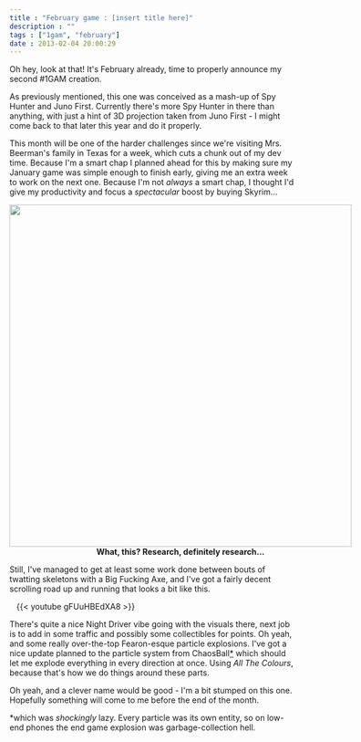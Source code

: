```yaml
---
title : "February game : [insert title here]"
description : ""
tags : ["1gam", "february"]
date : 2013-02-04 20:00:29
---
```


Oh hey, look at that! It's February already, time to properly announce my second #1GAM creation.

As previously mentioned, this one was conceived as a mash-up of Spy Hunter and Juno First. Currently there's more Spy Hunter in there than anything, with just a hint of 3D projection taken from Juno First - I might come back to that later this year and do it properly.

This month will be one of the harder challenges since we're visiting Mrs. Beerman's family in Texas for a week, which cuts a chunk out of my dev time. Because I'm a smart chap I planned ahead for this by making sure my January game was simple enough to finish early, giving me an extra week to work on the next one. Because I'm not <i>always</i> a smart chap, I thought I'd give my productivity and focus a <i>spectacular</i> boost by buying Skyrim...

<!--more-->

<p style="width:600px; margin-left:auto; margin-right:auto">
<img width="600" src="https://s3.amazonaws.com/beercave.co.uk/blogpics/skyrim.jpg"/>
<strong style="width:600px; display:inline-block; text-align:center">What, this? Research, definitely research...</strong>


Still, I've managed to get at least some work done between bouts of twatting skeletons with a Big Fucking Axe, and I've got a fairly decent scrolling road up and running that looks a bit like this.

<p style="width:480px; margin-left:auto; margin-right:auto">
{{< youtube gFUuHBEdXA8 >}}
<strong style="width:480px; display:inline-block; text-align:center"></strong>


There's quite a nice Night Driver vibe going with the visuals there, next job is to add in some traffic and possibly some collectibles for points. Oh yeah, and some really over-the-top Fearon-esque particle explosions. I've got a nice update planned to the particle system from ChaosBall<a href="#footnote">*</a> which should let me explode everything in every direction at once. Using <i>All The Colours</i>, because that's how we do things around these parts.

Oh yeah, and a clever name would be good - I'm a bit stumped on this one. Hopefully something will come to me before the end of the month.



<a name="footnote">*</a>which was <i>shockingly</i> lazy. Every particle was its own entity, so on low-end phones the end game explosion was garbage-collection hell.
